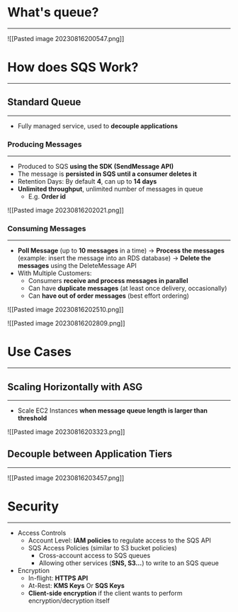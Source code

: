 # What's queue?
---

![[Pasted image 20230816200547.png]]

# How does SQS Work?
---

## Standard Queue
---

* Fully managed service, used to **decouple applications**
### Producing Messages
---

* Produced to SQS **using the SDK (SendMessage API)**
* The message is **persisted in SQS until a consumer deletes it**
* Retention Days: By default **4**, can up to **14 days**
* **Unlimited throughput**, unlimited number of messages in queue
	* E.g. **Order id**

![[Pasted image 20230816202021.png]]

### Consuming Messages
---

* **Poll Message** (up to **10 messages** in a time) -> **Process the messages** (example: insert the message into an RDS database) -> **Delete the messages** using the DeleteMessage API
* With Multiple Customers:
	* Consumers **receive and process messages in parallel**
	* Can have **duplicate messages** (at least once delivery, occasionally)
	* Can **have out of order messages** (best effort ordering)

![[Pasted image 20230816202510.png]]

![[Pasted image 20230816202809.png]]

# Use Cases
---

## Scaling Horizontally with ASG
---

* Scale EC2 Instances **when message queue length is larger than threshold**

![[Pasted image 20230816203323.png]]

## Decouple between Application Tiers
---

![[Pasted image 20230816203457.png]]

# Security
---

* Access Controls
	* Account Level: **IAM policies** to regulate access to the SQS API
	* SQS Access Policies (similar to S3 bucket policies)
		* Cross-account access to SQS queues
		* Allowing other services (**SNS, S3…**) to write to an SQS queue
* Encryption
	* In-flight: **HTTPS API**
	* At-Rest: **KMS Keys** Or **SQS Keys**
	* **Client-side encryption** if the client wants to perform encryption/decryption itself